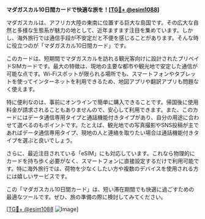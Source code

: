 **マダガスカル10日間カードで快適な旅を！[[TG💪+ @esim1088](https://t.me/s/esim1088)]**

マダガスカルは、アフリカ大陸の東南に位置する巨大な島国です。その広大な自然と多様な生態系が魅力の地として、近年ますます注目を集めています。しかし、海外旅行では通信手段が不安定だと不便を感じることがあります。そんな時に役立つのが「マダガスカル10日間カード」です。

このカードは、短期間でマダガスカルを訪れる観光客向けに設計されたプリペイドSIMカードです。最大の特徴は、現地の主要な都市や観光地で安定した通信が可能な点です。Wi-Fiスポットが限られる場所でも、スマートフォンやタブレットを使ってインターネットを利用できるため、地図アプリや翻訳アプリも問題なく使えます。

特に便利なのは、事前にオンラインで簡単に購入できることです。帰国後に使用料金が請求されることもありませんので、安心して利用できます。また、このカードにはデータ通信専用タイプと通話機能付きタイプがあり、自分の用途に合わせて選べるのもポイントです。たとえば、観光地での写真撮影やSNS投稿が主であればデータ通信専用タイプ、現地の人と連絡を取りたい場合は通話機能付きタイプを選ぶと良いでしょう。

さらに、最近注目されている「eSIM」にも対応しています。これなら物理的にカードを持ち歩く必要がなく、スマートフォンに直接設定するだけで利用可能です。特に海外旅行では、荷物を少なくしたい方や複数のデバイスを使用される方には嬉しいサービスです。

この「マダガスカル10日間カード」は、短い滞在期間でも快適に過ごすための最適なツールです。ぜひ、旅の準備の際に検討してみてください。

[[TG💪+ @esim1088](https://t.me/s/esim1088) ![Image](https://i.postimg.cc/Y0z9fWf4/image.png)]